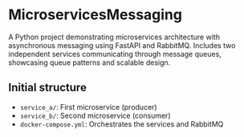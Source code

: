 # MicroservicesMessaging

A Python project demonstrating microservices architecture with asynchronous messaging using FastAPI and RabbitMQ. Includes two independent services communicating through message queues, showcasing queue patterns and scalable design.

## Initial structure

- `service_a/`: First microservice (producer)
- `service_b/`: Second microservice (consumer)
- `docker-compose.yml`: Orchestrates the services and RabbitMQ